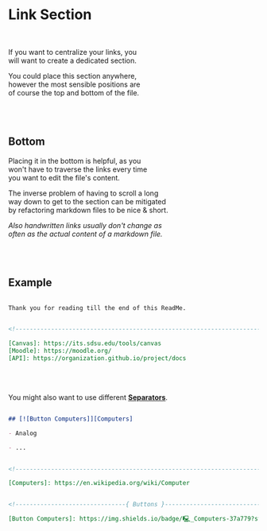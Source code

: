 
# Link Section
 
<br>

If you want to centralize your links, you <br>
will want to create a dedicated section.

You could place this section anywhere, <br>
however the most sensible positions are<br>
of course the top and bottom of the file.

<br>
<br>

## Bottom

Placing it in the bottom is helpful, as you <br>
won't have to traverse the links every time <br>
you want to edit the file's content.

The inverse problem of having to scroll a long <br>
way down to get to the section can be mitigated <br>
by refactoring markdown files to be nice & short.

*Also handwritten links usually don't change as* <br>
*often as the actual content of a markdown file.*

<br>
<br>

## Example

```markdown

Thank you for reading till the end of this ReadMe.


<!----------------------------------------------------------------------------->

[Canvas]: https://its.sdsu.edu/tools/canvas
[Moodle]: https://moodle.org/
[API]: https://organization.github.io/project/docs
```

<br>
<br>

You might also want to use different **[Separators]**.

```markdown

## [![Button Computers]][Computers]

- Analog

- ...


<!----------------------------------------------------------------------------->

[Computers]: https://en.wikipedia.org/wiki/Computer


<!-------------------------------{ Buttons }----------------------------------->

[Button Computers]: https://img.shields.io/badge/🖳_Computers-37a779?style=for-the-badge

```


<br>
<br>


<!----------------------------------------------------------------------------->

[Separators]: ./Separators%20.md
